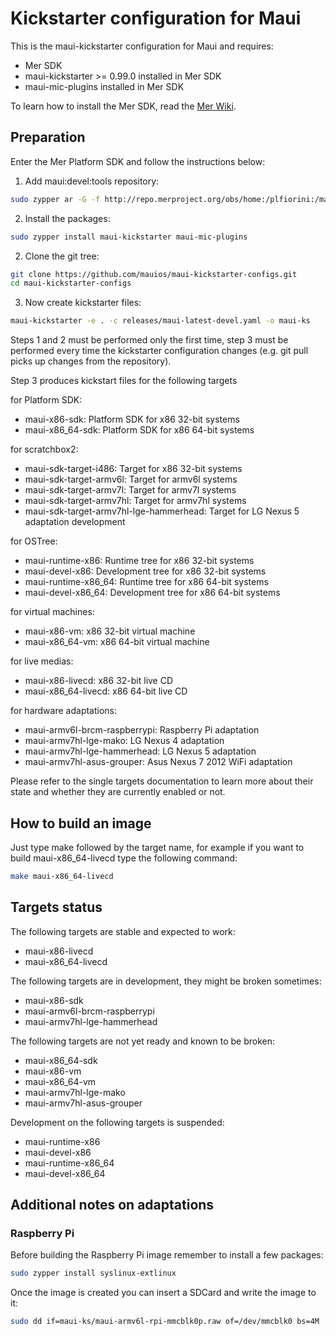 Kickstarter configuration for Maui
==================================

This is the maui-kickstarter configuration for Maui and requires:

* Mer SDK
* maui-kickstarter >= 0.99.0 installed in Mer SDK
* maui-mic-plugins installed in Mer SDK

To learn how to install the Mer SDK, read the [Mer Wiki](https://wiki.merproject.org/wiki/Platform_SDK).

## Preparation

Enter the Mer Platform SDK and follow the instructions below:

1) Add maui:devel:tools repository:

```sh
sudo zypper ar -G -f http://repo.merproject.org/obs/home:/plfiorini:/maui:/devel:/tools/latest_i486/ maui-tools
```

2) Install the packages:

```sh
sudo zypper install maui-kickstarter maui-mic-plugins
```

2) Clone the git tree:

```sh
git clone https://github.com/mauios/maui-kickstarter-configs.git
cd maui-kickstarter-configs
```

3) Now create kickstarter files:

```sh
maui-kickstarter -e . -c releases/maui-latest-devel.yaml -o maui-ks
```

Steps 1 and 2 must be performed only the first time, step 3 must be performed every time
the kickstarter configuration changes (e.g. git pull picks up changes from the repository).

Step 3 produces kickstart files for the following targets

for Platform SDK:

* maui-x86-sdk: Platform SDK for x86 32-bit systems
* maui-x86_64-sdk: Platform SDK for x86 64-bit systems

for scratchbox2:

* maui-sdk-target-i486: Target for x86 32-bit systems
* maui-sdk-target-armv6l: Target for armv6l systems
* maui-sdk-target-armv7l: Target for armv7l systems
* maui-sdk-target-armv7hl: Target for armv7hl systems
* maui-sdk-target-armv7hl-lge-hammerhead: Target for LG Nexus 5 adaptation development

for OSTree:

* maui-runtime-x86: Runtime tree for x86 32-bit systems
* maui-devel-x86: Development tree for x86 32-bit systems
* maui-runtime-x86_64: Runtime tree for x86 64-bit systems
* maui-devel-x86_64: Development tree for x86 64-bit systems

for virtual machines:

* maui-x86-vm: x86 32-bit virtual machine
* maui-x86_64-vm: x86 64-bit virtual machine

for live medias:

* maui-x86-livecd: x86 32-bit live CD
* maui-x86_64-livecd: x86 64-bit live CD

for hardware adaptations:

* maui-armv6l-brcm-raspberrypi: Raspberry Pi adaptation
* maui-armv7hl-lge-mako: LG Nexus 4 adaptation
* maui-armv7hl-lge-hammerhead: LG Nexus 5 adaptation
* maui-armv7hl-asus-grouper: Asus Nexus 7 2012 WiFi adaptation

Please refer to the single targets documentation to learn more
about their state and whether they are currently enabled or not.

## How to build an image

Just type make followed by the target name, for example if you want to
build maui-x86_64-livecd type the following command:

```sh
make maui-x86_64-livecd
```

## Targets status

The following targets are stable and expected to work:

* maui-x86-livecd
* maui-x86_64-livecd

The following targets are in development, they might be broken sometimes:

* maui-x86-sdk
* maui-armv6l-brcm-raspberrypi
* maui-armv7hl-lge-hammerhead

The following targets are not yet ready and known to be broken:

* maui-x86_64-sdk
* maui-x86-vm
* maui-x86_64-vm
* maui-armv7hl-lge-mako
* maui-armv7hl-asus-grouper

Development on the following targets is suspended:

* maui-runtime-x86
* maui-devel-x86
* maui-runtime-x86_64
* maui-devel-x86_64

## Additional notes on adaptations

### Raspberry Pi

Before building the Raspberry Pi image remember to install a few packages:

```sh
sudo zypper install syslinux-extlinux
```

Once the image is created you can insert a SDCard and write the image to it:

```sh
sudo dd if=maui-ks/maui-armv6l-rpi-mmcblk0p.raw of=/dev/mmcblk0 bs=4M
```
